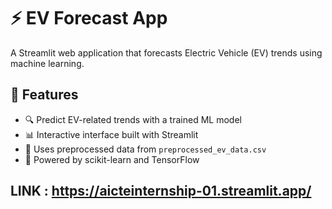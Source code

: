 # ⚡ EV Forecast App

A Streamlit web application that forecasts Electric Vehicle (EV) trends using machine learning.

## 🚀 Features

- 🔍 Predict EV-related trends with a trained ML model
- 📊 Interactive interface built with Streamlit
- 📁 Uses preprocessed data from `preprocessed_ev_data.csv`
- 🧠 Powered by scikit-learn and TensorFlow

## LINK : https://aicteinternship-01.streamlit.app/
